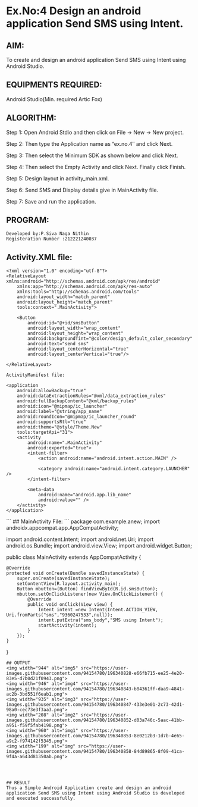
# Ex.No:4 Design an android application Send SMS using Intent.


## AIM:

To create and design an android application Send SMS using Intent using Android Studio.

## EQUIPMENTS REQUIRED:

Android Studio(Min. required Artic Fox)

## ALGORITHM:

Step 1: Open Android Stdio and then click on File -> New -> New project.

Step 2: Then type the Application name as “ex.no.4″ and click Next. 

Step 3: Then select the Minimum SDK as shown below and click Next.

Step 4: Then select the Empty Activity and click Next. Finally click Finish.

Step 5: Design layout in activity_main.xml.

Step 6: Send SMS and Display details give in MainActivity file.

Step 7: Save and run the application.

## PROGRAM:
```Program to create and design an android application Send SMS using Intent.
Developed by:P.Siva Naga Nithin
Registeration Number :212221240037
```
## Activity.XML file:
```
<?xml version="1.0" encoding="utf-8"?>
<RelativeLayout xmlns:android="http://schemas.android.com/apk/res/android"
    xmlns:app="http://schemas.android.com/apk/res-auto"
    xmlns:tools="http://schemas.android.com/tools"
    android:layout_width="match_parent"
    android:layout_height="match_parent"
    tools:context=".MainActivity">

    <Button
        android:id="@+id/smsButton"
        android:layout_width="wrap_content"
        android:layout_height="wrap_content"
        android:backgroundTint="@color/design_default_color_secondary"
        android:text="send sms"
        android:layout_centerHorizontal="true"
        android:layout_centerVertical="true"/>

</RelativeLayout>
```
```
ActivityManifest file:
```
<?xml version="1.0" encoding="utf-8"?>
<manifest xmlns:android="http://schemas.android.com/apk/res/android"
    xmlns:tools="http://schemas.android.com/tools">

    <application
        android:allowBackup="true"
        android:dataExtractionRules="@xml/data_extraction_rules"
        android:fullBackupContent="@xml/backup_rules"
        android:icon="@mipmap/ic_launcher"
        android:label="@string/app_name"
        android:roundIcon="@mipmap/ic_launcher_round"
        android:supportsRtl="true"
        android:theme="@style/Theme.New"
        tools:targetApi="31">
        <activity
            android:name=".MainActivity"
            android:exported="true">
            <intent-filter>
                <action android:name="android.intent.action.MAIN" />

                <category android:name="android.intent.category.LAUNCHER" />
            </intent-filter>

            <meta-data
                android:name="android.app.lib_name"
                android:value="" />
        </activity>
    </application>

</manifest>
```
## MainActivity File:
```
package com.example.anew;
import androidx.appcompat.app.AppCompatActivity;

import android.content.Intent;
import android.net.Uri;
import android.os.Bundle;
import android.view.View;
import android.widget.Button;

public class MainActivity extends AppCompatActivity {

    @Override
    protected void onCreate(Bundle savedInstanceState) {
        super.onCreate(savedInstanceState);
        setContentView(R.layout.activity_main);
        Button mbutton=(Button) findViewById(R.id.smsButton);
        mbutton.setOnClickListener(new View.OnClickListener() {
            @Override
            public void onClick(View view) {
                Intent intent =new Intent(Intent.ACTION_VIEW, Uri.fromParts("sms","9360247533",null));
                intent.putExtra("sms_body","SMS using Intent");
                startActivity(intent);
            }
        });
    }
}
```
## OUTPUT
<img width="944" alt="img5" src="https://user-images.githubusercontent.com/94154780/196340828-e66fb715-ee25-4e20-83e5-d7b0d21f0943.png">
<img width="946" alt="img4" src="https://user-images.githubusercontent.com/94154780/196340843-b84361ff-daa9-4841-ac2b-3bd551f6eab1.png">
<img width="935" alt="img3" src="https://user-images.githubusercontent.com/94154780/196340847-433e3e01-2c73-42d1-98a0-cec73e3f3aa3.png">
<img width="208" alt="img2" src="https://user-images.githubusercontent.com/94154780/196340852-d03a746c-5aac-41bb-a951-f59f5fab4198.png">
<img width="960" alt="img1" src="https://user-images.githubusercontent.com/94154780/196340853-8e0212b3-1d7b-4e65-a9c2-f974142f5345.png">
<img width="199" alt="img" src="https://user-images.githubusercontent.com/94154780/196340858-84d89865-8f09-41ca-9f4a-a643d81350ab.png">




## RESULT
Thus a Simple Android Application create and design an android application Send SMS using Intent using Android Studio is developed and executed successfully.
